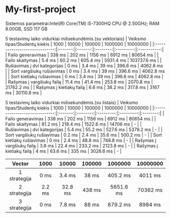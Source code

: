 # My-first-project
Sistemos parametrai:Intel(R) Core(TM) i5-7300HQ CPU @ 2.50GHz; RAM 8.00GB, SSD 117 GB

5 testavimų laiko vidurkiai milisekundėmis.(su vektoriais)
| Veiksmo tipas/Studentų kiekis |   1000  |  10000  |  100000  |  1000000  |   10000000  |
|:-----------------------------:|:-------:|:-------:|:--------:|:---------:|:-----------:|
| Failo generavimas             | 338 ms  | 202 ms  | 1156 ms  | 6912 ms   | 80654 ms    |
| Failo skaitymas               | 5.4 ms  | 60.2 ms | 605.4 ms | 5931.4 ms | 103737.6 ms |
| Rušiavimas į dvi kategorijas  | 0 ms    | 3.4 ms  | 39 ms    | 396.6 ms  | 4062.8 ms   |
| Sort vargšiukų rušiavimas     | 0 ms    | 3.4 ms  | 39 ms    | 396.6 ms  | 4062.8 ms   |
| Sort kietiakų rušiavimas      | 0 ms    | 3.4 ms  | 39 ms    | 396.6 ms  | 4062.8 ms   |
| Rašymas į vargšiukų failą     | 11.4 ms | 41.4 ms | 253.8 ms | 2070.8 ms | 21762.2 ms  |
| Rašymas į kietiakų failą      | 6.6 ms  | 38.2 ms | 317.8 ms | 3167 ms   | 30110.8 ms  |

5 testavimų laiko vidurkiai milisekundėmis.(su listais)
| Veiksmo tipas/Studentų kiekis |   1000  |   10000  |   100000  |  1000000  | 10000000 |
|:-----------------------------:|:-------:|:--------:|:---------:|:---------:|:--------:|
| Failo generavimas             | 338 ms  | 202 ms   | 1156 ms   | 6912 ms   | 80654 ms |
| Failo skaitymas               | 81.2 ms | 218.4 ms | 1522.6 ms | 14706 ms  | -        |
| Rušiavimas į dvi kategorijas  | 5.4 ms  | 55.2 ms  | 527.6 ms  | 5379.2 ms | -        |
| Sort vargšiukų rušiavimas     | 0.2 ms  | 2.4 ms   | 35.6 ms   | 500.2 ms  | -        |
| Sort kietiakų rušiavimas      | 0 ms    | 2.4 ms   | 48.8 ms   | 748.8 ms  | -        |
| Rašymas į vargšiukų failą     | 3.8 ms  | 22.4 ms  | 233.2 ms  | 2123.8 ms | -        |
| Rašymas į kietiakų failą      | 4 ms    | 63.6 ms  | 335 ms    | 3026.6 ms | -        |


|    Vector    |  1000  |  10000  | 100000 |  1000000  | 10000000 |
|:------------:|:------:|:-------:|:------:|:---------:|:--------:|
| 1 strategija | 0 ms   | 3.4 ms  | 38 ms  | 405.2 ms  | 4011 ms  |
| 2 strategija | 2.2 ms | 32.8 ms | 438 ms | 5651.6 ms | 70362 ms |
| 3 strategija | 0 ms   | 7.8 ms  | 88 ms  | 879.2 ms  | 8984 ms  |
